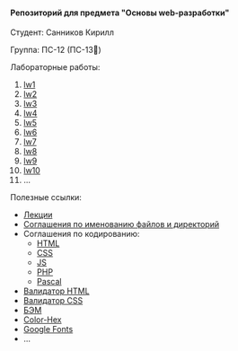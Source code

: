 #### Репозиторий для предмета "Основы web-разработки"

Студент: Санников Кирилл

Группа: ПС-12 (ПС-13💜)

Лабораторные работы:

1. [lw1](https://docs.google.com/document/d/1WiHjdMxhMoFl69BA21AyI-F0oIfOllnu9sP6_Wcz7HU/edit)
2. [lw2](https://docs.google.com/document/d/1QemB0A-7OHwVIW9bkMXUy-IY2CnLc1RtTgRI-4TrhBk/edit)
3. [lw3](https://docs.google.com/document/d/1XCe3int9Muk2Rxb2fhYZgqK-8ZDYKEGPjFsn6ddo7Ks/edit)
4. [lw4](https://drive.google.com/file/d/19UfT9j8KP-2bKmUtsL9lf_BzeJYDWsoq/view)
5. [lw5](https://drive.google.com/file/d/1zjuiL7mNiWoe8yAs13nTXjkZB9XWI0qy/view)
6. [lw6](https://docs.google.com/document/d/1h3sob7jJissBtIKcHisF5ZtG7LW863QoEGDXHA9OucY/edit)
7. [lw7](https://drive.google.com/drive/folders/1EUBOxgVPhUVu8c2u-7BNSMEp5cedOcq0)
8. [lw8](https://drive.google.com/file/d/1vKQC8psiazA5lKjQVTSgpzBC950w4oNo/view)
9. [lw9](https://vk.com/doc431263170_593963198?hash=a365ae2534b18b1955&dl=5cd1f2dbde1e547b24)
10. [lw10](https://docs.google.com/document/d/1ukV6RTLv7PFRrEkFFpo6btk2e_WggCB2/edit)
11. ...

Полезные ссылки:
* [Лекции](https://www.youtube.com/playlist?list=PLAyGZSpiecFoZjowpn7g-PxUqONswh3i1)
* [Соглашения по именованию файлов и директорий](https://docs.google.com/document/d/1f_wphsAV-1R3iDZ-RQMLNlIzPY4AFmHnlzFIsfaMeXE/edit)
* Соглашения по кодированию:
  * [HTML](https://drive.google.com/file/d/0BwVxw_xrDzIKdWtUNS1LWDlINTQ/view)
  * [СSS](https://drive.google.com/file/d/0BwVxw_xrDzIKampPXy1rRndzSk0/view)
  * [JS](https://learn.javascript.ru/coding-style)
  * [PHP](https://docs.google.com/document/d/1Rfb0ol6OQZygOqNmT2Zc3oaDHCA04iVLs-fkX9Qy7TE/edit)
  * [Pascal](https://docs.google.com/document/d/1wPGWnRfzsWYKfMe_Iqt7gShDUufDpHL2ALOMBu2lXfM/edit)
* [Валидатор  HTML](https://validator.w3.org/)
* [Валидатор  CSS](https://jigsaw.w3.org/css-validator/)
* [БЭМ](https://ru.bem.info/methodology/quick-start/)
* [Color-Hex](https://www.color-hex.com/)
* [Google Fonts](https://fonts.google.com/)
* ...

